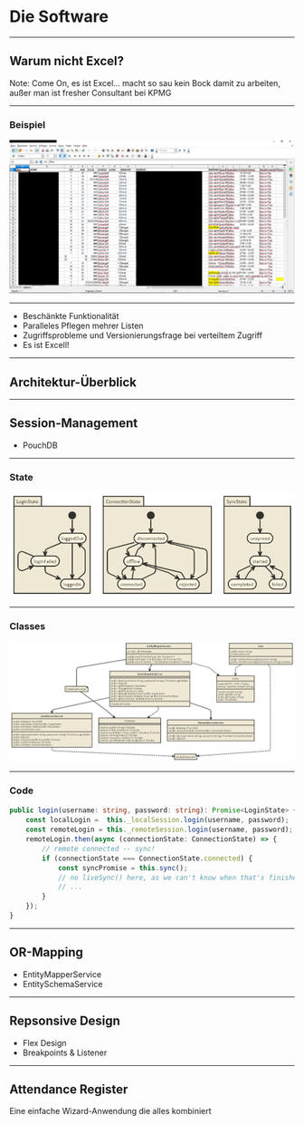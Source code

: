# Die Software

---

## Warum nicht Excel?

Note: Come On, es ist Excel... macht so sau kein Bock damit zu arbeiten, außer man ist fresher Consultant bei KPMG

----

### Beispiel 

<img src="img/Excell_Beispiel_Anonymisiert.PNG">

----

<ul>
    <li>Beschänkte Funktionalität</li>
    <li>Paralleles Pflegen mehrer Listen</li>
    <li>Zugriffsprobleme und Versionierungsfrage bei verteiltem Zugriff</li>
    <li>Es ist Excell!</li>
</ul>

---

## Architektur-Überblick

---

## Session-Management

- PouchDB

----

### State

![Session State](img/session_state.png)

----

### Classes

![Session Classes](img/session_classes.png)

----

### Code

```ts
public login(username: string, password: string): Promise<LoginState> {
    const localLogin =  this._localSession.login(username, password);
    const remoteLogin = this._remoteSession.login(username, password);
    remoteLogin.then(async (connectionState: ConnectionState) => {
        // remote connected -- sync!
        if (connectionState === ConnectionState.connected) {
            const syncPromise = this.sync();
            // no liveSync() here, as we can't know when that's finished if there are no changes.
            // ...
        }
    });
}
```

---

## OR-Mapping

- EntityMapperService <!-- .element: class="fragment" data-fragment-index="1" -->
- EntitySchemaService <!-- .element: class="fragment" data-fragment-index="2" -->

---

## Repsonsive Design

- Flex Design
- Breakpoints & Listener

---

## Attendance Register

Eine einfache Wizard-Anwendung die alles kombiniert
